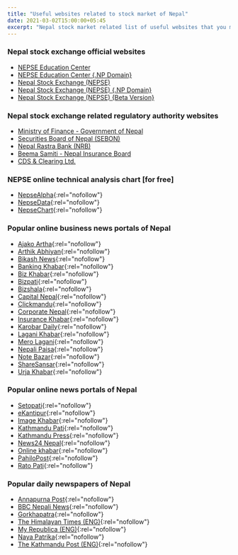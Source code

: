 ```yaml
---
title: "Useful websites related to stock market of Nepal"
date: 2021-03-02T15:00:00+05:45
excerpt: "Nepal stock market related list of useful websites that you might like to read for daily up-to-date information."
---
```


### Nepal stock exchange official websites

- [NEPSE Education Center](http://www.nepalstock.com/education/)
- [NEPSE Education Center {.NP Domain}](http://www.nepalstock.com.np/education/)
- [Nepal Stock Exchange (NEPSE)](http://www.nepalstock.com/)
- [Nepal Stock Exchange (NEPSE) {.NP Domain}](http://www.nepalstock.com.np/)
- [Nepal Stock Exchange (NEPSE) {Beta Version}](https://newweb.nepalstock.com.np/)

### Nepal stock exchange related regulatory authority websites

- [Ministry of Finance - Government of Nepal](https://mof.gov.np/en/)
- [Securities Board of Nepal (SEBON)](http://www.sebon.gov.np/)
- [Nepal Rastra Bank (NRB)](https://www.nrb.org.np/)
- [Beema Samiti - Nepal Insurance Board](https://nib.gov.np/)
- [CDS & Clearing Ltd.](https://cdsc.com.np/)

### NEPSE online technical analysis chart [for free]

- [NepseAlpha](https://nepsealpha.com/trading/chart){:rel="nofollow"}
- [NepseData](https://nepsedata.com/chart/){:rel="nofollow"}
- [NepseChart](https://chart.nepsechart.com/){:rel="nofollow"}

### Popular online business news portals of Nepal

- [Ajako Artha](https://www.ajakoartha.com/){:rel="nofollow"}
- [Arthik Abhiyan](https://www.abhiyandaily.com/){:rel="nofollow"}
- [Bikash News](https://www.bikashnews.com/){:rel="nofollow"}
- [Banking Khabar](https://bankingkhabar.com/){:rel="nofollow"}
- [Biz Khabar](https://www.bizkhabar.com/){:rel="nofollow"}
- [Bizpati](https://bizpati.com/){:rel="nofollow"}
- [Bizshala](https://www.bizshala.com/){:rel="nofollow"}
- [Capital Nepal](https://www.capitalnepal.com/){:rel="nofollow"}
- [Clickmandu](https://clickmandu.com/){:rel="nofollow"}
- [Corporate Nepal](https://corporatenepal.com/){:rel="nofollow"}
- [Insurance Khabar](https://insurancekhabar.com/){:rel="nofollow"}
- [Karobar Daily](https://www.karobardaily.com/){:rel="nofollow"}
- [Lagani Khabar](https://laganikhabar.com/){:rel="nofollow"}
- [Mero Lagani](https://www.merolagani.com/){:rel="nofollow"}
- [Nepali Paisa](http://nepalipaisa.com/){:rel="nofollow"}
- [Note Bazar](https://notebazar.com/){:rel="nofollow"}
- [ShareSansar](https://www.sharesansar.com/){:rel="nofollow"}
- [Urja Khabar](https://www.urjakhabar.com/){:rel="nofollow"}

### Popular online news portals of Nepal

- [Setopati](https://www.setopati.com/){:rel="nofollow"}
- [eKantipur](https://ekantipur.com/){:rel="nofollow"}
- [Image Khabar](https://www.imagekhabar.com/){:rel="nofollow"}
- [Kathmandu Pati](https://www.kathmandupati.com/){:rel="nofollow"}
- [Kathmandu Press](https://kathmandupress.com/){:rel="nofollow"}
- [News24 Nepal](https://www.news24nepal.tv/){:rel="nofollow"}
- [Online khabar](https://www.onlinekhabar.com/){:rel="nofollow"}
- [PahiloPost](https://pahilopost.com/){:rel="nofollow"}
- [Rato Pati](https://www.ratopati.com/){:rel="nofollow"}

### Popular daily newspapers of Nepal

- [Annapurna Post](http://annapurnapost.com/){:rel="nofollow"}
- [BBC Nepali News](https://www.bbc.com/nepali){:rel="nofollow"}
- [Gorkhapatra](https://gorkhapatraonline.com/){:rel="nofollow"}
- [The Himalayan Times (ENG)](https://thehimalayantimes.com/){:rel="nofollow"}
- [My Republica (ENG)](https://myrepublica.nagariknetwork.com/){:rel="nofollow"}
- [Naya Patrika](https://www.nayapatrikadaily.com/){:rel="nofollow"}
- [The Kathmandu Post (ENG)](https://kathmandupost.com/){:rel="nofollow"}
